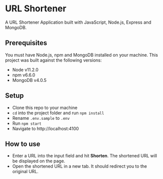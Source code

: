 # URL Shortener

A URL Shortener Application built with JavaScript, Node.js, Express and MongoDB. 



## Prerequisites

You must have Node.js, npm and MongoDB installed on your machine. This project was built against the following versions:

- Node v11.2.0
- npm v6.6.0
- MongoDB v4.0.5

## Setup

- Clone this repo to your machine
- `cd` into the project folder and run `npm install`
- Rename `.env.sample` to `.env`
- Run `npm start`
- Navigate to http://localhost:4100

## How to use

- Enter a URL into the input field and hit **Shorten**. The shortened URL will be displayed on the page.
- Open the shortened URL in a new tab. It should redirect you to the original URL.
